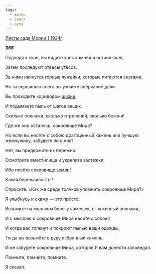 ```yaml
---
tags:
  - жизнь
  - Земля
  - рука
---
```

[Листы сада Мории 1 1924г](https://127.0.0.1:4002/agni/1924)

___366___

Подходя к горе, вы видите хаос камней и острия скал,   

Затем последуют отвесы утёсов.   

За ними начнутся горные лужайки, которые питаются снегами,   

Но за вершиною снега вы узнаете сверкание дали.   

Вы проходите коридором [жизни](../../../tags/#жизнь),   

И подымаете пыль от шагов ваших.   

Сколько поклажи, сколько отречений, сколько боязни!   

Где же оно осталось, сокровище Мира?   

Но если вы несёте с собою драгоценный камень или лучшую жемчужину, забудете ли о них?   

Нет, вы придержите их бережно.   

Осмо́трите вместилища и укрепите застёжки,   

Ибо несёте сокровище [земли](../../../tags/#Земля)!   

Какая бережливость!!   

Спро́сите: «Как же среди толчков упомнить сокровище Мира?»   

Я улыбнусь и скажу — это просто:   

Возьмите на морском берегу камешек, сглаженный волнами,   

И с мыслию о сокровище Мира несите с собою!   

И когда вас толкнут и покроют пылью ваши одежды,   

Тогда вы возьмёте в [руку](../../../tags/#рука) избранный камень,   

И не забудете сокровище Мира, которое Я вам донести заповедал.   

Помните, помните, помните.   

Я сказал.   

